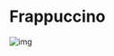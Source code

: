 # Frappuccino

![img](https://user-images.githubusercontent.com/79199956/175932213-6940123d-4b91-4f48-8980-abb6750c6a3d.PNG)
